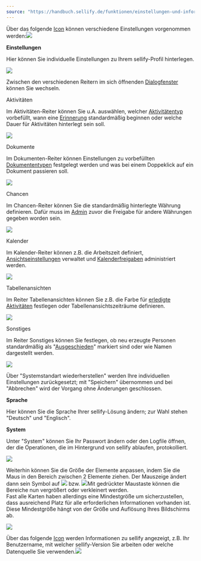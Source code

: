 ```yaml
---
source: "https://handbuch.sellify.de/funktionen/einstellungen-und-informationen/"
---
```

Über das folgende [Icon](https://handbuch.sellify.de/allgemein/begriffe-und-icons-aus-sellify/ "Icons aus sellify") können verschiedene Einstellungen vorgenommen werden:![](https://businessactswiki.atlassian.net/wiki/download/thumbnails/229474575/Einstellungen.png?version=1&modificationDate=1603725059157&cacheVersion=1&api=v2&width=30&height=34)

**Einstellungen**

Hier können Sie individuelle Einstellungen zu Ihrem sellify-Profil hinterlegen.

![](https://image.jimcdn.com/app/cms/image/transf/none/path/s42eb4d670de94a65/image/i423f82d815160dbb/version/1609844013/image.jpg)

Zwischen den verschiedenen Reitern im sich öffnenden [Dialogfenster](https://handbuch.sellify.de/allgemein/benutzeroberfl%C3%A4che/ "Begriffe aus sellify, Aufbau von sellify") können Sie wechseln.

Aktivitäten

Im Aktivitäten-Reiter können Sie u.A. auswählen, welcher [Aktivitätentyp](https://handbuch.sellify.de/funktionen/aktivit%C3%A4ten-in-sellify-erzeugen/ "Aktivitäten in sellify erzeugen") vorbefüllt, wann eine [Erinnerung](https://handbuch.sellify.de/funktionen/erinnerungen-in-sellify/ "Erinnerungen in sellify") standardmäßig beginnen oder welche Dauer für Aktivitäten hinterlegt sein soll.

![](https://image.jimcdn.com/app/cms/image/transf/dimension=690x10000:format=jpg/path/s42eb4d670de94a65/image/ibcc66d8e942d9507/version/1614091937/image.jpg)

Dokumente

Im Dokumenten-Reiter können Einstellungen zu vorbefüllten [Dokumententypen](https://handbuch.sellify.de/funktionen/dokumente/ "Dokumente") festgelegt werden und was bei einem Doppeklick auf ein Dokument passieren soll.

![](https://image.jimcdn.com/app/cms/image/transf/dimension=690x10000:format=jpg/path/s42eb4d670de94a65/image/if4544dc1a1653257/version/1614091941/image.jpg)

Chancen

Im Chancen-Reiter können Sie die standardmäßig hinterlegte Währung definieren. Dafür muss im [Admin](https://handbuch.sellify.de/funktionen/admin-bereich/ "admin-Bereich") zuvor die Freigabe für andere Währungen gegeben worden sein.

![](https://image.jimcdn.com/app/cms/image/transf/dimension=690x10000:format=jpg/path/s42eb4d670de94a65/image/i9c3590f95f508bf5/version/1614091944/image.jpg)

Kalender

Im Kalender-Reiter können z.B. die Arbeitszeit definiert, [Ansichtseinstellungen](https://handbuch.sellify.de/funktionen/kalenderansichten-anpassen/ "Kalenderansichten anpassen") verwaltet und [Kalenderfreigaben](https://handbuch.sellify.de/funktionen/kalenderansichten-anpassen/ "Kalenderansichten anpassen") administriert werden.

![](https://image.jimcdn.com/app/cms/image/transf/dimension=690x10000:format=jpg/path/s42eb4d670de94a65/image/i76ddf980fb9bf4fc/version/1614091948/image.jpg)

Tabellenansichten

Im Reiter Tabellenansichten können Sie z.B. die Farbe für [erledigte Aktivitäten](https://handbuch.sellify.de/funktionen/erledigt-funktion/ "\"Erledigt\"-Funktion") festlegen oder Tabellenansichtszeiträume definieren.

![](https://image.jimcdn.com/app/cms/image/transf/dimension=690x10000:format=jpg/path/s42eb4d670de94a65/image/idfc8b91465c83265/version/1614091952/image.jpg)

Sonstiges

Im Reiter Sonstiges können Sie festlegen, ob neu erzeugte Personen standardmäßig als "[Ausgeschieden](https://handbuch.sellify.de/funktionen/ausgeschiedene-personen/ "Ausgeschiedene Personen")" markiert sind oder wie Namen dargestellt werden.

![](https://image.jimcdn.com/app/cms/image/transf/dimension=690x10000:format=jpg/path/s42eb4d670de94a65/image/i945314f4aed610c0/version/1614091955/image.jpg)

Über "Systemstandart wiederherstellen" werden Ihre individuellen Einstellungen zurückgesetzt; mit "Speichern" übernommen und bei "Abbrechen" wird der Vorgang ohne Änderungen geschlossen.

**Sprache**

Hier können Sie die Sprache Ihrer sellify-Lösung ändern; zur Wahl stehen "Deutsch" und "Englisch".

**System**

Unter "System" können Sie Ihr Passwort ändern oder den Logfile öffnen, der die Operationen, die im Hintergrund von sellify ablaufen, protokolliert.

![](https://image.jimcdn.com/app/cms/image/transf/none/path/s42eb4d670de94a65/image/i11fda1a01cf9f672/version/1609844380/image.jpg)

Weiterhin können Sie die Größe der Elemente anpassen, indem Sie die Maus in den Bereich zwischen 2 Elemente ziehen. Der Mauszeige ändert dann sein Symbol auf ![](https://businessactswiki.atlassian.net/wiki/download/thumbnails/229474575/Bild31.png?version=1&modificationDate=1603725058600&cacheVersion=1&api=v2&width=17&height=16) bzw. ![](https://businessactswiki.atlassian.net/wiki/download/thumbnails/229474575/Bild32.png?version=1&modificationDate=1603725058590&cacheVersion=1&api=v2&width=15&height=18)Mit gedrückter Maustaste können die Bereiche nun vergrößert oder verkleinert werden.  
Fast alle Karten haben allerdings eine Mindestgröße um sicherzustellen, dass ausreichend Platz für alle erforderlichen Informationen vorhanden ist. Diese Mindestgröße hängt von der Größe und Auflösung Ihres Bildschirms ab.

![](https://image.jimcdn.com/app/cms/image/transf/dimension=690x10000:format=jpg/path/s42eb4d670de94a65/image/i966f9c16d061bcd8/version/1614091990/image.jpg)

Über das folgende [Icon](https://handbuch.sellify.de/allgemein/begriffe-und-icons-aus-sellify/ "Icons aus sellify") werden Informationen zu sellify angezeigt, z.B. Ihr Benutzername, mit welcher sellify-Version Sie arbeiten oder welche Datenquelle Sie verwenden.![](https://businessactswiki.atlassian.net/wiki/download/thumbnails/229474575/Info.png?version=1&modificationDate=1603725059133&cacheVersion=1&api=v2&width=30&height=28)
